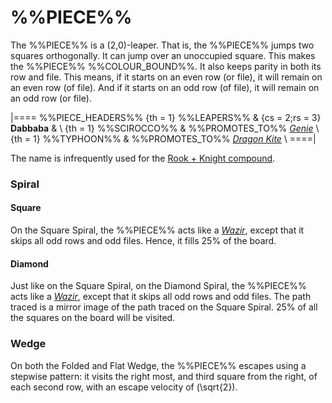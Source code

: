 # %%PIECE%%

The %%PIECE%% is a (2,0)-leaper. That is, the %%PIECE%% jumps
two squares orthogonally. It can jump over an unoccupied square.
This makes the %%PIECE%% %%COLOUR_BOUND%%.
It also keeps parity in both its row and file.
This means, if it starts on an even row (or file), it will remain
on an even row (of file). And if it starts on an odd row (of file),
it will remain on an odd row (or file).

|====
%%PIECE_HEADERS%%
  {th = 1}  %%LEAPERS%%
& {cs = 2;rs = 3}  **Dabbaba**
&           \\
  {th = 1}  %%SCIROCCO%%
&           %%PROMOTES_TO%% [*Genie*](genie.html) \\
  {th = 1}  %%TYPHOON%%
&           %%PROMOTES_TO%%
             [*Dragon Kite*](dragon_king.html?piece=dragon_kite) \\
====|

The name is infrequently used for the [Rook + Knight compound](chancellor.md).

### Spiral

#### Square

On the Square Spiral, the %%PIECE%% acts like a [*Wazir*](wazir.html), except
that it skips all odd rows and odd files. Hence, it fills 25% of
the board.

#### Diamond

Just like on the Square Spiral, on the Diamond Spiral, the %%PIECE%%
acts like a [*Wazir*](wazir.html), except that it skips all odd rows
and odd files. The path traced is a mirror image of the path traced
on the Square Spiral. 25% of all the squares on the board will be visited.

### Wedge

On both the Folded and Flat Wedge, the %%PIECE%% escapes using
a stepwise pattern: it visits the right most, and third square
from the right, of each second row, with an escape velocity of
\(\sqrt{2}\).
